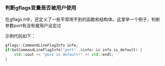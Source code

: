 ### 判断gflags变量是否被用户使用

在gflags.h中，还定义了一些平常用不到的函数和结构体。这里举一个例子，判断参数port有没有被用户设定过

示例代码如下：

```cpp
gflags::CommandLineFlagInfo info;
if(GetCommandLineFlagInfo("port" ,&info) && info.is_default) {
    std::cout << "port is default!" << std::endl;
}
```
